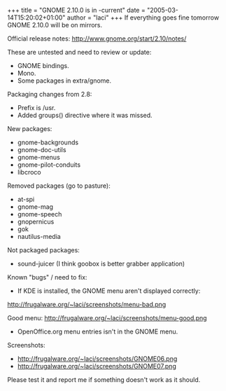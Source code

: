 +++
title = "GNOME 2.10.0 is in -current"
date = "2005-03-14T15:20:02+01:00"
author = "laci"
+++
If everything goes fine tomorrow GNOME 2.10.0 will be on mirrors.  

 Official release notes: <http://www.gnome.org/start/2.10/notes/>  

 These are untested and need to review or update:  

* GNOME bindings.
* Mono.
* Some packages in extra/gnome.

  

 Packaging changes from 2.8:  

* Prefix is /usr.
* Added groups() directive where it was missed.

  

 New packages:  

* gnome-backgrounds
* gnome-doc-utils
* gnome-menus
* gnome-pilot-conduits
* libcroco

  

 Removed packages (go to pasture):  

* at-spi
* gnome-mag
* gnome-speech
* gnopernicus
* gok
* nautilus-media

  

 Not packaged packages:  

* sound-juicer (I think goobox is better grabber application)

  

 Known "bugs" / need to fix:  

* If KDE is installed, the GNOME menu aren't displayed correctly:  

<http://frugalware.org/~laci/screenshots/menu-bad.png>  

 Good menu: <http://frugalware.org/~laci/screenshots/menu-good.png>
* OpenOffice.org menu entries isn't in the GNOME menu.

  

 Screenshots:  

* <http://frugalware.org/~laci/screenshots/GNOME06.png>
* <http://frugalware.org/~laci/screenshots/GNOME07.png>

  

 Please test it and report me if something doesn't work as it should.  

